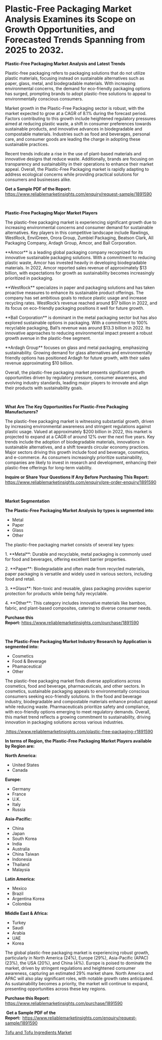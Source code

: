 <p><h1>Plastic-Free Packaging Market Analysis Examines its Scope on Growth Opportunities, and Forecasted Trends Spanning from 2025 to 2032.</h1></p><p><strong>Plastic-Free Packaging Market Analysis and Latest Trends</strong></p>
<p><p>Plastic-free packaging refers to packaging solutions that do not utilize plastic materials, focusing instead on sustainable alternatives such as paper, glass, metal, and biodegradable materials. With increasing environmental concerns, the demand for eco-friendly packaging options has surged, prompting brands to adopt plastic-free solutions to appeal to environmentally conscious consumers.</p><p>Market growth in the Plastic-Free Packaging sector is robust, with the market expected to grow at a CAGR of 8.1% during the forecast period. Factors contributing to this growth include heightened regulatory pressures aimed at reducing plastic waste, a shift in consumer preferences towards sustainable products, and innovative advances in biodegradable and compostable materials. Industries such as food and beverages, personal care, and consumer goods are leading the charge in adopting these sustainable practices.</p><p>Recent trends indicate a rise in the use of plant-based materials and innovative designs that reduce waste. Additionally, brands are focusing on transparency and sustainability in their operations to enhance their market appeal. Overall, the Plastic-Free Packaging market is rapidly adapting to address ecological concerns while providing practical solutions for consumers and businesses alike.</p></p>
<p><strong>Get a Sample PDF of the Report:&nbsp;</strong> <a href="https://www.reliablemarketinsights.com/enquiry/request-sample/1891590?utm_campaign=2981&utm_medium=2&utm_source=Github&utm_content=ia&utm_term=28032025&utm_id=plastic-free-packaging">https://www.reliablemarketinsights.com/enquiry/request-sample/1891590</a></p>
<p>&nbsp;</p>
<p><strong>Plastic-Free Packaging Major Market Players</strong></p>
<p><p>The plastic-free packaging market is experiencing significant growth due to increasing environmental concerns and consumer demand for sustainable alternatives. Key players in this competitive landscape include Rawlings, WestRock, EnviGreen, Orora Group, Zumbiel Packaging, Beatson Clark, All Packaging Company, Ardagh Group, Amcor, and Ball Corporation.</p><p>**Amcor** is a leading global packaging company recognized for its innovative sustainable packaging solutions. With a commitment to reducing plastic waste, Amcor has invested heavily in developing biodegradable materials. In 2022, Amcor reported sales revenue of approximately $13 billion, with expectations for growth as sustainability becomes increasingly prioritized in packaging.</p><p>**WestRock** specializes in paper and packaging solutions and has taken proactive measures to enhance its sustainable product offerings. The company has set ambitious goals to reduce plastic usage and increase recycling rates. WestRock’s revenue reached around $17 billion in 2022, and its focus on eco-friendly packaging positions it well for future growth.</p><p>**Ball Corporation** is dominant in the metal packaging sector but has also explored sustainable options in packaging. With a commitment to 100% recyclable packaging, Ball’s revenue was around $13.3 billion in 2022. Its innovative approaches to reducing environmental impact present a robust growth avenue in the plastic-free segment.</p><p>**Ardagh Group** focuses on glass and metal packaging, emphasizing sustainability. Growing demand for glass alternatives and environmentally friendly options has positioned Ardagh for future growth, with their sales revenue approximating $10 billion.</p><p>Overall, the plastic-free packaging market presents significant growth opportunities driven by regulatory pressure, consumer awareness, and evolving industry standards, leading major players to innovate and align their products with sustainability goals.</p></p>
<p>&nbsp;</p>
<p><strong>What Are The Key Opportunities For Plastic-Free Packaging Manufacturers?</strong></p>
<p><p>The plastic-free packaging market is witnessing substantial growth, driven by increasing environmental awareness and stringent regulations against plastic usage. Valued at approximately $200 billion in 2022, this market is projected to expand at a CAGR of around 12% over the next five years. Key trends include the adoption of biodegradable materials, innovations in sustainable alternatives, and a shift towards circular economy practices. Major sectors driving this growth include food and beverage, cosmetics, and e-commerce. As consumers increasingly prioritize sustainability, companies are likely to invest in research and development, enhancing their plastic-free offerings for long-term viability.</p></p>
<p><strong>Inquire or Share Your Questions If Any Before Purchasing This Report:</strong> <a href="https://www.reliablemarketinsights.com/enquiry/pre-order-enquiry/1891590?utm_campaign=2981&utm_medium=2&utm_source=Github&utm_content=ia&utm_term=28032025&utm_id=plastic-free-packaging">https://www.reliablemarketinsights.com/enquiry/pre-order-enquiry/1891590</a></p>
<p>&nbsp;</p>
<p><strong>Market Segmentation</strong></p>
<p><strong>The Plastic-Free Packaging Market Analysis by types is segmented into:</strong></p>
<p><ul><li>Metal</li><li>Paper</li><li>Glass</li><li>Other</li></ul></p>
<p><p>The plastic-free packaging market consists of several key types: </p><p>1. **Metal**: Durable and recyclable, metal packaging is commonly used for food and beverages, offering excellent barrier properties. </p><p>2. **Paper**: Biodegradable and often made from recycled materials, paper packaging is versatile and widely used in various sectors, including food and retail. </p><p>3. **Glass**: Non-toxic and reusable, glass packaging provides superior protection for products while being fully recyclable. </p><p>4. **Other**: This category includes innovative materials like bamboo, fabric, and plant-based composites, catering to diverse consumer needs.</p></p>
<p><strong>Purchase this Report:&nbsp;</strong><a href="https://www.reliablemarketinsights.com/purchase/1891590?utm_campaign=2981&utm_medium=2&utm_source=Github&utm_content=ia&utm_term=28032025&utm_id=plastic-free-packaging">https://www.reliablemarketinsights.com/purchase/1891590</a></p>
<p>&nbsp;</p>
<p><strong>The Plastic-Free Packaging Market Industry Research by Application is segmented into:</strong></p>
<p><ul><li>Cosmetics</li><li>Food & Beverage</li><li>Phamaceutical</li><li>Other</li></ul></p>
<p><p>The plastic-free packaging market finds diverse applications across cosmetics, food and beverage, pharmaceuticals, and other sectors. In cosmetics, sustainable packaging appeals to environmentally conscious consumers seeking eco-friendly solutions. In the food and beverage industry, biodegradable and compostable materials enhance product appeal while reducing waste. Pharmaceuticals prioritize safety and compliance, with eco-friendly options emerging to meet regulatory demands. Overall, this market trend reflects a growing commitment to sustainability, driving innovation in packaging solutions across various industries.</p></p>
<p><a href="https://www.reliablemarketinsights.com/plastic-free-packaging-r1891590?utm_campaign=2981&utm_medium=2&utm_source=Github&utm_content=ia&utm_term=28032025&utm_id=plastic-free-packaging">&nbsp;https://www.reliablemarketinsights.com/plastic-free-packaging-r1891590</a></p>
<p><strong>In terms of Region, the Plastic-Free Packaging Market Players available by Region are:</strong></p>
<p>
    <p> <strong> North America: </strong>
        <ul>
            <li>United States</li>
            <li>Canada</li>
        </ul>
        </p> 
    <p> <strong> Europe: </strong>
        <ul>
            <li>Germany</li>
            <li>France</li>
            <li>U.K.</li>
            <li>Italy</li>
            <li>Russia</li>
        </ul>
        </p> 
    <p> <strong> Asia-Pacific: </strong>
        <ul>
            <li>China</li>
            <li>Japan</li>
            <li>South Korea</li>
            <li>India</li>
            <li>Australia</li>
            <li>China Taiwan</li>
            <li>Indonesia</li>
            <li>Thailand</li>
            <li>Malaysia</li>
        </ul>
        </p> 
    <p> <strong> Latin America: </strong>
        <ul>
            <li>Mexico</li>
            <li>Brazil</li>
            <li>Argentina Korea</li>
            <li>Colombia</li>
        </ul>
        </p> 
    <p> <strong> Middle East & Africa: </strong>
        <ul>
            <li>Turkey</li>
            <li>Saudi</li>
            <li>Arabia</li>
            <li>UAE</li>
            <li>Korea</li>
        </ul>
    </p>
    </p>
<p><p>The global plastic-free packaging market is experiencing robust growth, particularly in North America (24%), Europe (29%), Asia-Pacific (APAC) (23%), the USA (20%), and China (4%). Europe is poised to dominate the market, driven by stringent regulations and heightened consumer awareness, capturing an estimated 29% market share. North America and APAC will also play significant roles, with notable growth rates anticipated. As sustainability becomes a priority, the market will continue to expand, presenting opportunities across these key regions.</p></p>
<p><strong>Purchase this Report: </strong><a href="https://www.reliablemarketinsights.com/purchase/1891590?utm_campaign=2981&utm_medium=2&utm_source=Github&utm_content=ia&utm_term=28032025&utm_id=plastic-free-packaging">https://www.reliablemarketinsights.com/purchase/1891590</a></p>
<p>&nbsp;<strong>Get a Sample PDF of the Report:&nbsp;&nbsp;</strong><a href="https://www.reliablemarketinsights.com/enquiry/request-sample/1891590?utm_campaign=2981&utm_medium=2&utm_source=Github&utm_content=ia&utm_term=28032025&utm_id=plastic-free-packaging">https://www.reliablemarketinsights.com/enquiry/request-sample/1891590</a></p>
<p><strong></strong></p>
<p><p><a href="https://github.com/djibenesha/Market-Research-Report-List-1/blob/main/tofu-and-tofu-ingredients-market.md?utm_campaign=2981&utm_medium=2&utm_source=Github&utm_content=ia&utm_term=28032025&utm_id=plastic-free-packaging">Tofu and Tofu Ingredients Market</a></p></p>